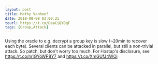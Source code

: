 ```yaml
---
layout: post
title: Mathy Vanhoef
date: 2018-08-08 03:00:21
tourl: https://t.co/DaaCiQYBqF
tags: [Group,Attack]
---
```

Using the oracle to e.g. decrypt a group key is slow (~20min to recover each byte). Several clients can be attacked in parallel, but still a non-trivial attack. So patch, but don't worry too much. For Hostap's disclosure, see https://t.co/m1GYoWP8Y7 and https://t.co/XmGUfJ4WOi